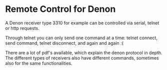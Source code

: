 # Remote Control for Denon

A Denon receiver type 3310 for example can be controlled via serial, telnet or http requests.

Through telnet you can only send one command at a time:
telnet connect, send command, telnet disconnect, and again and again :(

There are a lot of pdf's available, which explain the denon protocol in depth.
The different types of receivers also have different commands, sometimes also for the same functionalities.
